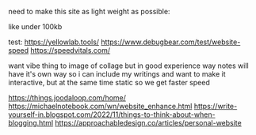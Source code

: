 need to make this site as light weight as possible:

like under 100kb

test:
https://yellowlab.tools/
https://www.debugbear.com/test/website-speed
https://speedvitals.com/



want vibe thing to image of collage but in good experience way
notes will have it's own way so i can include my writings and want to make it interactive, but at the same time static so we get faster speed


https://things.joodaloop.com/home/
https://michaelnotebook.com/wn/website_enhance.html
https://write-yourself-in.blogspot.com/2022/11/things-to-think-about-when-blogging.html
https://approachabledesign.co/articles/personal-website